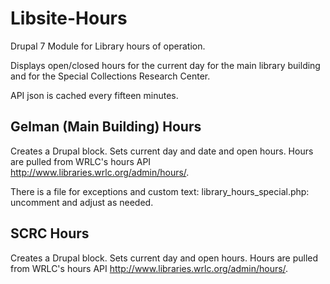 Libsite-Hours
=============

Drupal 7 Module for Library hours of operation.

Displays open/closed hours for the current day for the main library building and for the Special Collections Research Center.

API json is cached every fifteen minutes.

Gelman (Main Building) Hours
----------------------------

Creates a Drupal block. Sets current day and date and open hours.
Hours are pulled from WRLC's hours API http://www.libraries.wrlc.org/admin/hours/.

There is a file for exceptions and custom text: library_hours_special.php: uncomment and adjust as needed.

SCRC Hours
----------

Creates a Drupal block. Sets current day and open hours. Hours are pulled from WRLC's hours API http://www.libraries.wrlc.org/admin/hours/.

